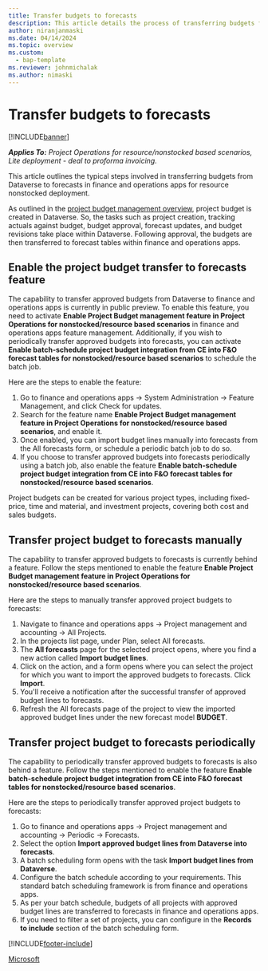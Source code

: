 ```yaml
---
title: Transfer budgets to forecasts
description: This article details the process of transferring budgets from Dataverse to forecasts in finance and operations apps for resource nonstocked deployment. 
author: niranjanmaski
ms.date: 04/14/2024
ms.topic: overview
ms.custom: 
  - bap-template
ms.reviewer: johnmichalak
ms.author: nimaski
---
```


# Transfer budgets to forecasts

[!INCLUDE[banner](../includes/banner.md)]

_**Applies To:** Project Operations for resource/nonstocked based scenarios, Lite deployment - deal to proforma invoicing._

This article outlines the typical steps involved in transferring budgets from Dataverse to forecasts in finance and operations apps for resource nonstocked deployment.

As outlined in the [project budget management overview](project-budget-management-overview-res-non-stocked.md), project budget is created in Dataverse. So, the tasks such as project creation, tracking actuals against budget, budget approval, forecast updates, and budget revisions take place within Dataverse. Following approval, the budgets are then transferred to forecast tables within finance and operations apps.

## Enable the project budget transfer to forecasts feature

The capability to transfer approved budgets from Dataverse to finance and operations apps is currently in public preview. To enable this feature, you need to activate **Enable Project Budget management feature in Project Operations for nonstocked/resource based scenarios** in finance and operations apps feature management. Additionally, if you wish to periodically transfer approved budgets into forecasts, you can activate **Enable batch-schedule project budget integration from CE into F&O forecast tables for nonstocked/resource based scenarios** to schedule the batch job.

Here are the steps to enable the feature:
1. Go to finance and operations apps -> System Administration -> Feature Management, and click Check for updates.
1. Search for the feature name **Enable Project Budget management feature in Project Operations for nonstocked/resource based scenarios**, and enable it.
1. Once enabled, you can import budget lines manually into forecasts from the All forecasts form, or schedule a periodic batch job to do so.
1. If you choose to transfer approved budgets into forecasts periodically using a batch job, also enable the feature **Enable batch-schedule project budget integration from CE into F&O forecast tables for nonstocked/resource based scenarios**.

Project budgets can be created for various project types, including fixed-price, time and material, and investment projects, covering both cost and sales budgets.

## Transfer project budget to forecasts manually

The capability to transfer approved budgets to forecasts is currently behind a feature. Follow the steps mentioned to enable the feature **Enable Project Budget management feature in Project Operations for nonstocked/resource based scenarios**.

Here are the steps to manually transfer approved project budgets to forecasts:

1. Navigate to finance and operations apps -> Project management and accounting -> All Projects.
1. In the projects list page, under Plan, select All forecasts.
1. The **All forecasts** page for the selected project opens, where you find a new action called **Import budget lines**.
1. Click on the action, and a form opens where you can select the project for which you want to import the approved budgets to forecasts. Click **Import**.
1. You'll receive a notification after the successful transfer of approved budget lines to forecasts.
1. Refresh the All forecasts page of the project to view the imported approved budget lines under the new forecast model **BUDGET**.


## Transfer project budget to forecasts periodically

The capability to periodically transfer approved budgets to forecasts is also behind a feature. Follow the steps mentioned to enable the feature **Enable batch-schedule project budget integration from CE into F&O forecast tables for nonstocked/resource based scenarios**.

Here are the steps to periodically transfer approved project budgets to forecasts:
1. Go to finance and operations apps -> Project management and accounting -> Periodic -> Forecasts.
1. Select the option **Import approved budget lines from Dataverse into forecasts**.
1. A batch scheduling form opens with the task **Import budget lines from Dataverse**.
1. Configure the batch schedule according to your requirements. This standard batch scheduling framework is from finance and operations apps.
1. As per your batch schedule, budgets of all projects with approved budget lines are transferred to forecasts in finance and operations apps.
1. If you need to filter a set of projects, you can configure in the **Records to include** section of the batch scheduling form.


[!INCLUDE[footer-include](../includes/footer-banner.md)]

[Microsoft](https://www.microsoft.com)

